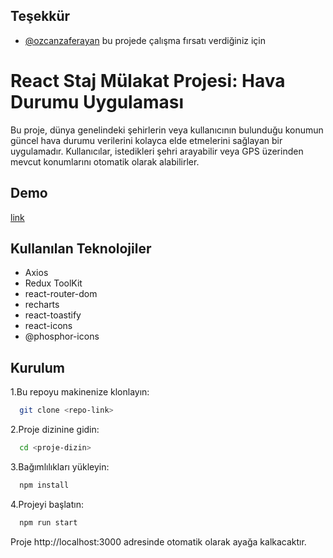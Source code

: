 
## Teşekkür

- [@ozcanzaferayan](https://www.github.com/ozcanzaferayan)  bu projede çalışma fırsatı verdiğiniz için 

# React Staj Mülakat Projesi: Hava Durumu Uygulaması

Bu proje, dünya genelindeki şehirlerin veya kullanıcının bulunduğu konumun güncel hava durumu verilerini kolayca elde etmelerini sağlayan bir uygulamadır. Kullanıcılar, istedikleri şehri arayabilir veya GPS üzerinden mevcut konumlarını otomatik olarak alabilirler.


## Demo

[link](https://i-weather-delta.vercel.app/)
 
## Kullanılan Teknolojiler

- Axios
- Redux ToolKit
- react-router-dom
- recharts
- react-toastify
- react-icons
- @phosphor-icons


## Kurulum

1.Bu repoyu makinenize klonlayın:

```bash
  git clone <repo-link>
```

2.Proje dizinine gidin:

```bash
  cd <proje-dizin>
```

3.Bağımlılıkları yükleyin:

```bash
  npm install
```

4.Projeyi başlatın:

```bash
  npm run start
```
Proje http://localhost:3000 adresinde otomatik olarak ayağa kalkacaktır.




